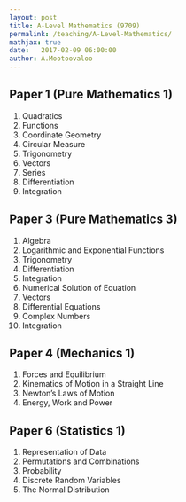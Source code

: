 ```yaml
---
layout: post
title: A-Level Mathematics (9709)
permalink: /teaching/A-Level-Mathematics/
mathjax: true
date:   2017-02-09 06:00:00
author: A.Mootoovaloo
---
```



## Paper 1 (Pure Mathematics 1) 

<ol>
  <li>Quadratics</li>
  <li>Functions</li>
  <li>Coordinate Geometry</li>
  <li>Circular Measure</li>
  <li>Trigonometry</li>
  <li>Vectors</li>
  <li>Series</li>
  <li>Differentiation</li>
  <li>Integration</li>
</ol>

## Paper 3 (Pure Mathematics 3)

<ol>
  <li>Algebra</li>
  <li>Logarithmic and Exponential Functions</li>
  <li>Trigonometry</li>
  <li>Differentiation</li>
  <li>Integration</li>
  <li>Numerical Solution of Equation</li>
  <li>Vectors</li>
  <li>Differential Equations</li>
  <li>Complex Numbers</li>
  <li>Integration</li>
</ol>

## Paper 4 (Mechanics 1)

<ol>
  <li>Forces and Equilibrium</li>
  <li>Kinematics of Motion in a Straight Line</li>
  <li>Newton’s Laws of Motion</li>
  <li>Energy, Work and Power</li>
</ol>

## Paper 6 (Statistics 1)

<ol>
  <li>Representation of Data</li>
  <li>Permutations and Combinations</li>
  <li>Probability</li>
  <li>Discrete Random Variables</li>
  <li>The Normal Distribution</li>
</ol>
